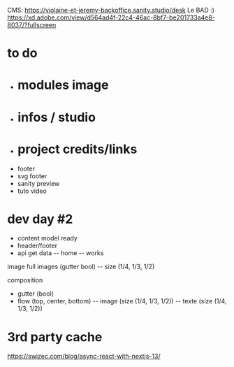 CMS: https://violaine-et-jeremy-backoffice.sanity.studio/desk
Le BAD :) https://xd.adobe.com/view/d564ad4f-22c4-46ac-8bf7-be201733a4e8-8037/?fullscreen

# to do

- # modules image
- # infos / studio
- # project credits/links
- footer
- svg footer
- sanity preview
- tuto video

# dev day #2

- content model ready
- header/footer
- api get data
  -- home
  -- works

image full
images (gutter bool)
-- size (1/4, 1/3, 1/2)

composition

- gutter (bool)
- flow (top, center, bottom)
  -- image (size (1/4, 1/3, 1/2))
  -- texte (size (1/4, 1/3, 1/2))

# 3rd party cache

https://swizec.com/blog/async-react-with-nextjs-13/
